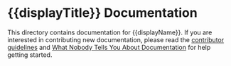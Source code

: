# {{displayTitle}} Documentation

This directory contains documentation for {{displayName}}. If you are interested in contributing new documentation, please read the [contributor guidelines](../CONTRIBUTING.md) and [What Nobody Tells You About Documentation](https://documentation.divio.com) for help getting started.
